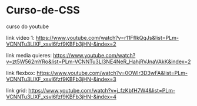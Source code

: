 # Curso-de-CSS

curso do youtube

link video 1: https://www.youtube.com/watch?v=r11FflkQqJs&list=PLm-VCNNTu3LlXF_xsvl6fzf9KBFb3jHN-&index=2

link media quieres: https://www.youtube.com/watch?v=zt5W562mYRo&list=PLm-VCNNTu3Ll3NE4NeR_HahjRVJnaVAkK&index=2

link flexbox: https://www.youtube.com/watch?v=0OWlr3D3wFA&list=PLm-VCNNTu3LlXF_xsvl6fzf9KBFb3jHN-&index=3

link grid: https://www.youtube.com/watch?v=j_fzKbfH7W4&list=PLm-VCNNTu3LlXF_xsvl6fzf9KBFb3jHN-&index=4